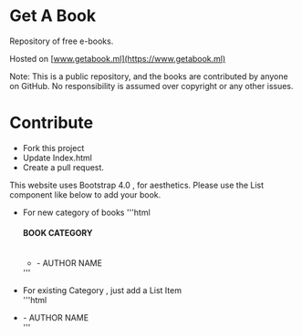 # Get A Book
Repository of free e-books.

Hosted on [www.getabook.ml](https://www.getabook.ml)

Note: This is a public repository, and the books are contributed by anyone on GitHub.
No responsibility is assumed over copyright or any other issues.

# Contribute
* Fork this project
* Update Index.html
* Create a pull request.


This website uses Bootstrap 4.0 , for aesthetics. Please use the List component like below to add your book.

* For new category of books
      '''html
       <div class="card mb-5">
          <div class="card-header">
            <h4>BOOK CATEGORY</h4>
          </div>
          <ul class="list-group list-group-flush">            
           <li class="list-group-item">
              <a href=" LINK TO BOOK " target="_blank">
                <Book Name>
              </a>
              <span class="text-muted text-right"> - AUTHOR NAME</span>
            </li>
          </ul>
        </div>
        '''
        
* For existing Category , just add a List Item          
          '''html
          <li class="list-group-item">
              <a href=" LINK TO BOOK " target="_blank">
                <Book Name>
              </a>
              <span class="text-muted text-right"> - AUTHOR NAME</span>
            </li>
            '''
